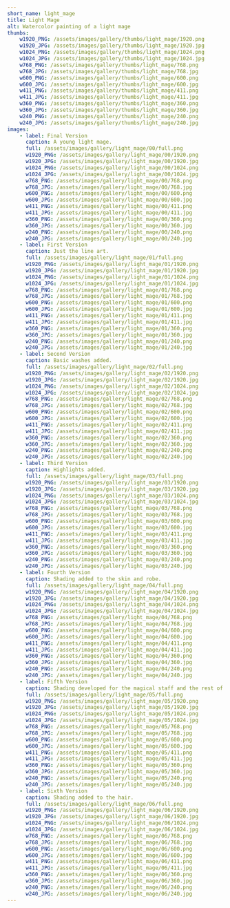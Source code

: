 ```yaml
---
short_name: light_mage
title: Light Mage
alt: Watercolor painting of a light mage
thumbs:
    w1920_PNG: /assets/images/gallery/thumbs/light_mage/1920.png
    w1920_JPG: /assets/images/gallery/thumbs/light_mage/1920.jpg
    w1024_PNG: /assets/images/gallery/thumbs/light_mage/1024.png
    w1024_JPG: /assets/images/gallery/thumbs/light_mage/1024.jpg
    w768_PNG: /assets/images/gallery/thumbs/light_mage/768.png
    w768_JPG: /assets/images/gallery/thumbs/light_mage/768.jpg
    w600_PNG: /assets/images/gallery/thumbs/light_mage/600.png
    w600_JPG: /assets/images/gallery/thumbs/light_mage/600.jpg
    w411_PNG: /assets/images/gallery/thumbs/light_mage/411.png
    w411_JPG: /assets/images/gallery/thumbs/light_mage/411.jpg
    w360_PNG: /assets/images/gallery/thumbs/light_mage/360.png
    w360_JPG: /assets/images/gallery/thumbs/light_mage/360.jpg
    w240_PNG: /assets/images/gallery/thumbs/light_mage/240.png
    w240_JPG: /assets/images/gallery/thumbs/light_mage/240.jpg
images:
    - label: Final Version
      caption: A young light mage.
      full: /assets/images/gallery/light_mage/00/full.png
      w1920_PNG: /assets/images/gallery/light_mage/00/1920.png
      w1920_JPG: /assets/images/gallery/light_mage/00/1920.jpg
      w1024_PNG: /assets/images/gallery/light_mage/00/1024.png
      w1024_JPG: /assets/images/gallery/light_mage/00/1024.jpg
      w768_PNG: /assets/images/gallery/light_mage/00/768.png
      w768_JPG: /assets/images/gallery/light_mage/00/768.jpg
      w600_PNG: /assets/images/gallery/light_mage/00/600.png
      w600_JPG: /assets/images/gallery/light_mage/00/600.jpg
      w411_PNG: /assets/images/gallery/light_mage/00/411.png
      w411_JPG: /assets/images/gallery/light_mage/00/411.jpg
      w360_PNG: /assets/images/gallery/light_mage/00/360.png
      w360_JPG: /assets/images/gallery/light_mage/00/360.jpg
      w240_PNG: /assets/images/gallery/light_mage/00/240.png
      w240_JPG: /assets/images/gallery/light_mage/00/240.jpg
    - label: First Version
      caption: Just the line art.
      full: /assets/images/gallery/light_mage/01/full.png
      w1920_PNG: /assets/images/gallery/light_mage/01/1920.png
      w1920_JPG: /assets/images/gallery/light_mage/01/1920.jpg
      w1024_PNG: /assets/images/gallery/light_mage/01/1024.png
      w1024_JPG: /assets/images/gallery/light_mage/01/1024.jpg
      w768_PNG: /assets/images/gallery/light_mage/01/768.png
      w768_JPG: /assets/images/gallery/light_mage/01/768.jpg
      w600_PNG: /assets/images/gallery/light_mage/01/600.png
      w600_JPG: /assets/images/gallery/light_mage/01/600.jpg
      w411_PNG: /assets/images/gallery/light_mage/01/411.png
      w411_JPG: /assets/images/gallery/light_mage/01/411.jpg
      w360_PNG: /assets/images/gallery/light_mage/01/360.png
      w360_JPG: /assets/images/gallery/light_mage/01/360.jpg
      w240_PNG: /assets/images/gallery/light_mage/01/240.png
      w240_JPG: /assets/images/gallery/light_mage/01/240.jpg
    - label: Second Version
      caption: Basic washes added.
      full: /assets/images/gallery/light_mage/02/full.png
      w1920_PNG: /assets/images/gallery/light_mage/02/1920.png
      w1920_JPG: /assets/images/gallery/light_mage/02/1920.jpg
      w1024_PNG: /assets/images/gallery/light_mage/02/1024.png
      w1024_JPG: /assets/images/gallery/light_mage/02/1024.jpg
      w768_PNG: /assets/images/gallery/light_mage/02/768.png
      w768_JPG: /assets/images/gallery/light_mage/02/768.jpg
      w600_PNG: /assets/images/gallery/light_mage/02/600.png
      w600_JPG: /assets/images/gallery/light_mage/02/600.jpg
      w411_PNG: /assets/images/gallery/light_mage/02/411.png
      w411_JPG: /assets/images/gallery/light_mage/02/411.jpg
      w360_PNG: /assets/images/gallery/light_mage/02/360.png
      w360_JPG: /assets/images/gallery/light_mage/02/360.jpg
      w240_PNG: /assets/images/gallery/light_mage/02/240.png
      w240_JPG: /assets/images/gallery/light_mage/02/240.jpg
    - label: Third Version
      caption: Highlights added.
      full: /assets/images/gallery/light_mage/03/full.png
      w1920_PNG: /assets/images/gallery/light_mage/03/1920.png
      w1920_JPG: /assets/images/gallery/light_mage/03/1920.jpg
      w1024_PNG: /assets/images/gallery/light_mage/03/1024.png
      w1024_JPG: /assets/images/gallery/light_mage/03/1024.jpg
      w768_PNG: /assets/images/gallery/light_mage/03/768.png
      w768_JPG: /assets/images/gallery/light_mage/03/768.jpg
      w600_PNG: /assets/images/gallery/light_mage/03/600.png
      w600_JPG: /assets/images/gallery/light_mage/03/600.jpg
      w411_PNG: /assets/images/gallery/light_mage/03/411.png
      w411_JPG: /assets/images/gallery/light_mage/03/411.jpg
      w360_PNG: /assets/images/gallery/light_mage/03/360.png
      w360_JPG: /assets/images/gallery/light_mage/03/360.jpg
      w240_PNG: /assets/images/gallery/light_mage/03/240.png
      w240_JPG: /assets/images/gallery/light_mage/03/240.jpg
    - label: Fourth Version
      caption: Shading added to the skin and robe.
      full: /assets/images/gallery/light_mage/04/full.png
      w1920_PNG: /assets/images/gallery/light_mage/04/1920.png
      w1920_JPG: /assets/images/gallery/light_mage/04/1920.jpg
      w1024_PNG: /assets/images/gallery/light_mage/04/1024.png
      w1024_JPG: /assets/images/gallery/light_mage/04/1024.jpg
      w768_PNG: /assets/images/gallery/light_mage/04/768.png
      w768_JPG: /assets/images/gallery/light_mage/04/768.jpg
      w600_PNG: /assets/images/gallery/light_mage/04/600.png
      w600_JPG: /assets/images/gallery/light_mage/04/600.jpg
      w411_PNG: /assets/images/gallery/light_mage/04/411.png
      w411_JPG: /assets/images/gallery/light_mage/04/411.jpg
      w360_PNG: /assets/images/gallery/light_mage/04/360.png
      w360_JPG: /assets/images/gallery/light_mage/04/360.jpg
      w240_PNG: /assets/images/gallery/light_mage/04/240.png
      w240_JPG: /assets/images/gallery/light_mage/04/240.jpg
    - label: Fifth Version
      caption: Shading developed for the magical staff and the rest of the body & clothes.
      full: /assets/images/gallery/light_mage/05/full.png
      w1920_PNG: /assets/images/gallery/light_mage/05/1920.png
      w1920_JPG: /assets/images/gallery/light_mage/05/1920.jpg
      w1024_PNG: /assets/images/gallery/light_mage/05/1024.png
      w1024_JPG: /assets/images/gallery/light_mage/05/1024.jpg
      w768_PNG: /assets/images/gallery/light_mage/05/768.png
      w768_JPG: /assets/images/gallery/light_mage/05/768.jpg
      w600_PNG: /assets/images/gallery/light_mage/05/600.png
      w600_JPG: /assets/images/gallery/light_mage/05/600.jpg
      w411_PNG: /assets/images/gallery/light_mage/05/411.png
      w411_JPG: /assets/images/gallery/light_mage/05/411.jpg
      w360_PNG: /assets/images/gallery/light_mage/05/360.png
      w360_JPG: /assets/images/gallery/light_mage/05/360.jpg
      w240_PNG: /assets/images/gallery/light_mage/05/240.png
      w240_JPG: /assets/images/gallery/light_mage/05/240.jpg
    - label: Sixth Version
      caption: Shading added to the hair.
      full: /assets/images/gallery/light_mage/06/full.png
      w1920_PNG: /assets/images/gallery/light_mage/06/1920.png
      w1920_JPG: /assets/images/gallery/light_mage/06/1920.jpg
      w1024_PNG: /assets/images/gallery/light_mage/06/1024.png
      w1024_JPG: /assets/images/gallery/light_mage/06/1024.jpg
      w768_PNG: /assets/images/gallery/light_mage/06/768.png
      w768_JPG: /assets/images/gallery/light_mage/06/768.jpg
      w600_PNG: /assets/images/gallery/light_mage/06/600.png
      w600_JPG: /assets/images/gallery/light_mage/06/600.jpg
      w411_PNG: /assets/images/gallery/light_mage/06/411.png
      w411_JPG: /assets/images/gallery/light_mage/06/411.jpg
      w360_PNG: /assets/images/gallery/light_mage/06/360.png
      w360_JPG: /assets/images/gallery/light_mage/06/360.jpg
      w240_PNG: /assets/images/gallery/light_mage/06/240.png
      w240_JPG: /assets/images/gallery/light_mage/06/240.jpg
---
```

